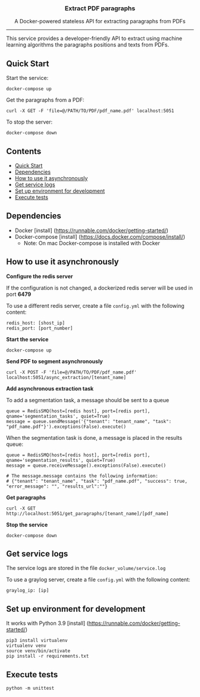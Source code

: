 <h3 align="center">Extract PDF paragraphs</h3>
<p align="center">A Docker-powered stateless API for extracting paragraphs from PDFs</p>

---

This service provides a developer-friendly API to extract using machine learning
algorithms the paragraphs positions and texts from PDFs. 

## Quick Start


Start the service:

    docker-compose up

Get the paragraphs from a PDF:

    curl -X GET -F 'file=@/PATH/TO/PDF/pdf_name.pdf' localhost:5051

To stop the server:

    docker-compose down

## Contents
- [Quick Start](#quick-start)
- [Dependencies](#dependencies)
- [How to use it asynchronously](#how-to-use-it-asynchronously)
- [Get service logs](#get-service-logs)
- [Set up environment for development](#set-up-environment-for-development)
- [Execute tests](#execute-tests)


## Dependencies

* Docker [install] (https://runnable.com/docker/getting-started/)
* Docker-compose [install] (https://docs.docker.com/compose/install/)
    * Note: On mac Docker-compose is installed with Docker
    
  
## How to use it asynchronously

<b>Configure the redis server</b>

If the configuration is not changed, a dockerized redis server will be used in port <b>6479</b>

To use a different redis server, create a file `config.yml` with the following content:

    redis_host: [shost_ip]
    redis_port: [port_number]

<b>Start the service</b>

    docker-compose up

<b>Send PDF to segment asynchronously</b>

    curl -X POST -F 'file=@/PATH/TO/PDF/pdf_name.pdf' localhost:5051/async_extraction/[tenant_name]

<b>Add asynchronous extraction task</b>

To add a segmentation task, a message should be sent to a queue

    queue = RedisSMQ(host=[redis host], port=[redis port], qname='segmentation_tasks', quiet=True)
    message = queue.sendMessage('{"tenant": "tenant_name", "task": "pdf_name.pdf"}').exceptions(False).execute()

When the segmentation task is done, a message is placed in the results queue:

    queue = RedisSMQ(host=[redis host], port=[redis port], qname='segmentation_results', quiet=True)
    message = queue.receiveMessage().exceptions(False).execute()

    # The message.message contains the following information:
    # {"tenant": "tenant_name", "task": "pdf_name.pdf", "success": true, "error_message": "", "results_url":""}

<b>Get paragraphs</b>

    curl -X GET http://localhost:5051/get_paragraphs/[tenant_name]/[pdf_name]

<b>Stop the service</b>

    docker-compose down

## Get service logs

The service logs are stored in the file `docker_volume/service.log`

To use a graylog server, create a file `config.yml` with the following content:

    graylog_ip: [ip]

## Set up environment for development

It works with Python 3.9 [install] (https://runnable.com/docker/getting-started/)

    pip3 install virtualenv
    virtualenv venv
    source venv/bin/activate
    pip install -r requirements.txt

## Execute tests

    python -m unittest